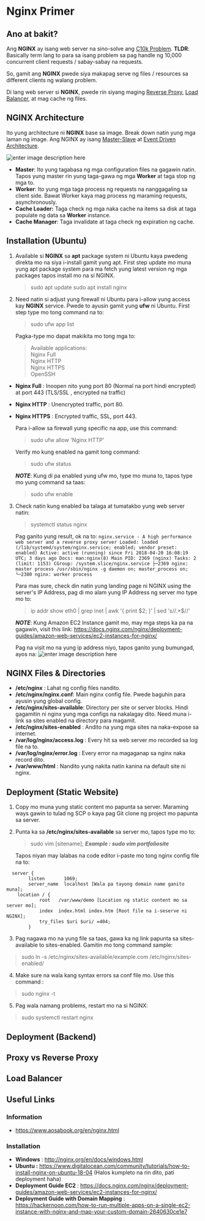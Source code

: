# Nginx Primer 


## Ano at bakit?

Ang **NGINX** ay isang web server na sino-solve ang [C10k Problem](https://www.quora.com/What-causes-the-C10k-problem). 
**TLDR**: Basically term lang to para sa isang problem sa pag handle ng 10,000 concurrent client requests / sabay-sabay na requests.

So, gamit ang **NGINX** pwede siya makapag serve ng files / resources sa different clients ng walang problem.

Di lang web server si **NGINX**, pwede rin siyang maging [Reverse Proxy](https://www.youtube.com/watch?v=ozhe__GdWC8), [Load Balancer](https://www.youtube.com/watch?v=S8J2fkN2FeI), at mag cache ng files.

## NGINX Architecture

Ito yung architecture ni **NGINX** base sa image. Break down natin yung mga laman ng image. Ang NGINX ay isang [Master-Slave](https://en.wikipedia.org/wiki/Master/slave_%28technology%29#:~:text=Master/slave%20is%20a%20model,serves%20as%20their%20communication%20hub.) at [Event Driven Architecture](https://en.wikipedia.org/wiki/Event-driven_architecture#:~:text=Event-driven%20architecture%20%28EDA%29,of,%20and%20reaction%20to%20events.&text=An%20event-driven%20system%20typically,sinks%29,%20and%20event%20channels.).

![enter image description here](https://res.cloudinary.com/practicaldev/image/fetch/s--QIrHFFjG--/c_limit,f_auto,fl_progressive,q_auto,w_880/https://cloudnweb.dev/wp-content/uploads/2019/05/Screen-Shot-2019-05-26-at-1.34.56-AM-1024x580.png)

 - **Master**: Ito yung tagabasa ng mga configuration files na gagawin natin. Tapos yung master rin yung taga-gawa ng mga **Worker** at taga stop ng mga to.
 - **Worker**: Ito yung mga taga process ng requests na nanggagaling sa client side. Bawat Worker kaya mag process ng maraming requests, asynchronously.
 - **Cache Loader:** Taga check ng mga naka cache na items sa disk at taga populate ng data sa **Worker** instance.
 - **Cache Manager**: Taga invalidate at taga check ng expiration ng cache.

## Installation (Ubuntu)

 1. Available si **NGINX** sa **apt** package system ni Ubuntu kaya pwedeng direkta mo na siya i-install gamit yung apt. First step update mo muna yung apt package system para ma fetch yung latest version ng mga packages tapos install mo na si NGINX.
 
	> sudo apt update
	> sudo apt install nginx

 2. Need natin si adjust yung firewall ni Ubuntu para i-allow yung access kay **NGINX** service. Pwede to ayusin gamit yung **ufw** ni Ubuntu.
First step type mo tong command na to:

	> sudo ufw app list

	Pagka-type mo dapat makikita mo tong mga to:
	
	> Available applications:   
	> Nginx Full  
	> Nginx HTTP   
	> Nginx HTTPS  
	> OpenSSH

 - **Nginx Full** : Inoopen nito yung port 80 (Normal na port hindi encrypted) at port 443 (TLS/SSL , encrypted na traffic)
 - **Nginx HTTP** : Unencrypted traffic, port 80.
 - **Nginx HTTPS** : Encrypted traffic, SSL, port 443.

	Para i-allow sa firewall yung specific na app, use this command:

	> sudo ufw allow 'Nginx HTTP'
	
	Verify mo kung enabled na gamit tong command:
	
	> sudo ufw status

	***NOTE***: Kung di pa enabled yung ufw mo, type mo muna to, tapos 			type mo yung command sa taas:
	
	> sudo ufw enable

 3. Check natin kung enabled ba talaga at tumatakbo yung web server natin:
	> systemctl status nginx

	Pag ganito yung result, ok na to:
`nginx.service - A high performance web server and a reverse proxy server
   Loaded: loaded (/lib/systemd/system/nginx.service; enabled; vendor preset: enabled)
   Active: active (running) since Fri 2018-04-20 16:08:19 UTC; 3 days ago
     Docs: man:nginx(8)
 Main PID: 2369 (nginx)
    Tasks: 2 (limit: 1153)
   CGroup: /system.slice/nginx.service
           ├─2369 nginx: master process /usr/sbin/nginx -g daemon on; master_process on;
           └─2380 nginx: worker process`

	Para mas sure, check din natin yung landing page ni NGINX using the server's IP Address, pag di mo alam yung IP Address ng server mo type mo to: 
	> ip addr show eth0 | grep inet | awk '{ print $2; }' | sed 's/\/.*$//'

	***NOTE***: Kung Amazon EC2 Instance gamit mo, may mga steps ka pa na gagawin, visit this link:
	https://docs.nginx.com/nginx/deployment-guides/amazon-web-services/ec2-instances-for-nginx/

	Pag na visit mo na yung ip address niyo, tapos ganito yung bumungad, ayos na:
![enter image description here](https://www.nginx.com/wp-content/uploads/2014/01/welcome-to-nginx-window-5x3.png)

## NGINX Files & Directories

 - **/etc/nginx** : Lahat ng config files nandito.
 - **/etc/nginx/nginx.conf**: Main nginx config file. Pwede baguhin para ayusin yung global config.
 - **/etc/nginx/sites-available**: Directory per site or server blocks. Hindi gagamitin ni nginx yung mga configs na nakalagay dito. Need muna i-link sa sites enabled na directory para magamit.
 - **/etc/nginx/sites-enabled** : Andito na yung mga sites na naka-expose sa internet.
 - **/var/log/nginx/access.log** : Every hit sa web server mo recorded sa log file na to.
 - **/var/log/nginx/error.log** : Every error na magaganap sa nginx naka record dito.
 - **/var/www/html** : Nandito yung nakita natin kanina na default site ni nginx.
## Deployment (Static Website)
1. Copy mo muna yung static content mo papunta sa server. Maraming ways gawin to tulad ng SCP o kaya pag Git clone ng project mo papunta sa server.
2. Punta ka sa **/etc/nginx/sites-available** sa server mo, tapos type mo to: 
	> sudo vim [sitename]; ***Example : sudo vim portfoliosite***
	
	Tapos niyan may lalabas na code editor i-paste mo tong nginx config 		file na to:

```
  server {
        listen       1069;
        server_name  localhost [Wala pa tayong domain name ganito muna];
    location / {
            root   /var/www/demo [Location ng static content mo sa server mo];
            index  index.html index.htm [Root file na i-seserve ni NGINX];
			try_files $uri $uri/ =404;
        }
```

3. Pag nagawa mo na yung file sa taas, gawa ka ng link papunta sa sites-available to sites-enabled. Gamitin mo tong command sample: 

> sudo ln -s /etc/nginx/sites-available/example.com
> /etc/nginx/sites-enabled/

4. Make sure na wala kang syntax errors sa conf file mo. Use this command :

> sudo nginx -t

5. Pag wala namang problems, restart mo na si NGINX:

> sudo systemctl restart nginx

## Deployment (Backend)
## Proxy vs Reverse Proxy
## Load Balancer
## Useful Links
### Information

 - https://www.aosabook.org/en/nginx.html

### Installation
 - **Windows** :  http://nginx.org/en/docs/windows.html
 - **Ubuntu :**  https://www.digitalocean.com/community/tutorials/how-to-install-nginx-on-ubuntu-18-04 (Halos kumpleto na rin dito, pati deployment haha)
 - **Deployment Guide EC2** : https://docs.nginx.com/nginx/deployment-guides/amazon-web-services/ec2-instances-for-nginx/
 - **Deployment Guide with Domain Mapping** : https://hackernoon.com/how-to-run-multiple-apps-on-a-single-ec2-instance-with-nginx-and-map-your-custom-domain-2640630ce1e7
